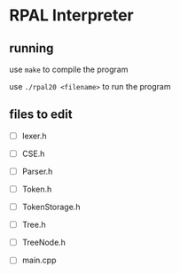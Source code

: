 # RPAL Interpreter

## running

use `make` to compile the program

use `./rpal20 <filename>` to run the program

## files to edit
- [ ] lexer.h
- [ ] CSE.h
- [ ] Parser.h
- [ ] Token.h
- [ ] TokenStorage.h
- [ ] Tree.h
- [ ] TreeNode.h
- [ ] main.cpp

